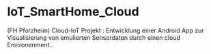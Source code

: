 # IoT_SmartHome_Cloud
(FH Pforzheim) Cloud-IoT Projekt : Entwicklung einer Android App zur Visualisierung von emulierten Sensordaten durch einen cloud Environenment..

